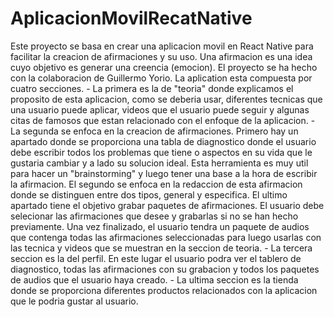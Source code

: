 # AplicacionMovilRecatNative
Este proyecto se basa en crear una aplicacion movil en React Native para facilitar la creacion de afirmaciones y su uso. Una afirmacion es una idea cuyo objetivo es generar una creencia (emocion). El proyecto se ha hecho con la colaboracion de Guillermo Yorio. 
La aplication esta compuesta por cuatro secciones. 
      -  La primera es la de "teoria" donde explicamos el proposito de esta aplicacion, como se deberia usar, diferentes tecnicas que una usuario puede aplicar, videos que el usuario puede seguir y algunas citas de famosos que estan relacionado con el enfoque de la aplicacion. 
      -  La segunda se enfoca en la creacion de afirmaciones. Primero hay un apartado donde se proporciona una tabla de diagnostico donde el usuario debe escribir todos los problemas que tiene o aspectos en su vida que le gustaria cambiar y a lado su solucion ideal. Esta herramienta es muy util para hacer un "brainstorming" y luego tener una base a la hora de escribir la afirmacion. El segundo se enfoca en la redaccion de esta afirmacion donde se distinguen entre dos tipos, general y especifica. El ultimo apartado tiene el objetivo grabar paquetes de afirmaciones. El usuario debe selecionar las afirmaciones que desee y grabarlas si no se han hecho previamente. Una vez finalizado, el usuario tendra un paquete de audios que contenga todas las afirmaciones seleccionadas para luego usarlas con las tecnica y videos que se muestran en la seccion de teoria.
      -  La tercera seccion es la del perfil. En este lugar el usuario podra ver el tablero de diagnostico, todas las afirmaciones con su grabacion y todos los paquetes de audios que el usuario haya creado.
      -  La ultima seccion es la tienda donde se proporciona diferentes productos relacionados con la aplicacion que le podria gustar al usuario.
